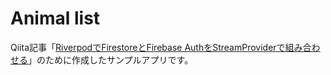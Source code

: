 # Animal list

Qiita記事「[RiverpodでFirestoreとFirebase AuthをStreamProviderで組み合わせる](https://qiita.com/tfandkusu/items/e6446008dee2ae375105)」のために作成したサンプルアプリです。
